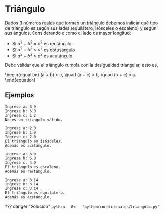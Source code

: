 # Triángulo

Dados $3$ números reales que forman un triángulo debemos indicar qué tipo de triángulo es según sus lados (equilátero, isósceles o escaleno) y según sus ángulos.
Considerando $c$ como el lado de mayor longitud: 

- Si $a^2 + b^2 = c^2$ es rectángulo
- Si $a^2 + b^2 < c^2$ es obtusángulo 
- Si $a^2 + b^2 > c^2$ es acutángulo

Debe validar que el triángulo cumpla con la desigualdad triangular, esto es,

\begin{equation}
    (a + b) > c, \quad (a + c) > b, \quad (b + c) > a.
\end{equation}

## Ejemplos

```
Ingrese a: 3.9
Ingrese b: 6.0
Ingrese c: 1.2
No es un triángulo válido.
```

```
Ingrese a: 2.0
Ingrese b: 1.9
Ingrese c: 2.0
El triángulo es isósceles.
Además es acutángulo.
```

```
Ingrese a: 3.0
Ingrese b: 5.0
Ingrese c: 4.0
El triángulo es escaleno.
Además es rectángulo.
```

```
Ingrese a: 3.14
Ingrese b: 3.14
Ingrese c: 3.14
El triángulo es equilatero.
Además es acutángulo.
```


??? danger "Solución"
    ```python
    --8<-- "python/condicionales/triangulo.py"
    ```